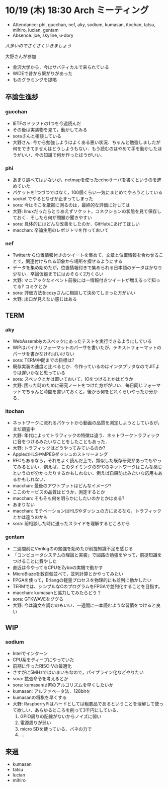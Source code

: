 # 10/19 (木) 18:30 Arch ミーティング

* Attendance: phi, gucchan, nef, aky, sodium, kumasan, itochan, tatsu, mihiro, lucian, gentam
* Absence: joe, skyline, u-dory

*人多いのでさくさくいきましょう*

大野さんが参加

* 金沢大学から．今はサバティカルで来られている
* WIDEで昔から繋がりがあった
* ものグラミングを提唱

## 卒論生進捗

### gucchan

* IETFのドラフトの1つを今週読んだ
* その後は実装物を見て，動かしてみる
* soraさんと相談している
* 大野さん: 今から勉強しようはよくある悪い状況．ちゃんと勉強しましたが何をできてませんはどうしようもない．もう読むのはやめて手を動かしたほうがいい．今の知識で何か作ったほうがいい．

### phi

* あまり調べてはいないが，netmapを使ったechoサーバを書くというのを進めていた
* パケットを1つづつではなく，100個くらい一気にまとめてやろうとしている
* socket でやるとなぜか止まってしまった
* sora: 今はそこを厳密に測るのは，最終的な評価に対しては
* 大野: linuxだったらとりあえずソケット，コネクションの状態を見て保存しておく．そしたら何が問題か聞きやすい
* sora: 具体的にはどんな改善をしたのか．GitHubにあげてほしい
* macchan: 卒論生用のレポジトリを作っておいて

### nef

* Twitterから位置情報付きのツイートを集めて，文章と位置情報を合わせることで，関連付けられる印象から場所を探せるようにする
* データを集め始めたが，位置情報付きで集められる日本語のデータはかなり少ない．卒論仮綴までにはおそらく2万くらい
* 大野: マニアックなイベント前後には一情報付きツイートが増えるって知ってる? コミケとか
* sora: 評価方法をcozyさんに相談して決めてしまった方がいい
* 大野: 出口が見えない感じはある

## TERM

### aky

* WebAssemblyのスペックにあったテストを実行できるようにしている
* WIPはバイナリフォーマットのパーサを書いたが，テキストフォーマットのパーサを書かなければいけない
* sora: TERM中間までの目標は?
* 既存実装の速度と比べるとか．今作っているのはインタプリタなのでJITよりは遅いかなと思っている
* sora: スペックとかは置いておいて，IOをつけるとかはどうか
* 大野: 困った時のために研究ノートをつけた方ががいい．毎日同じフォーマットでちゃんと時間を書いておくと，後から何をどれくらいやったか分かる．

### itochan

* ネットワークに流れるパケットから動画の品質を測定しようとしているが，まだ調査中
* 大野: 年代によってトラフィックの特徴は違う．ネットワークトラフィックに音をつけるみたいなことをしたこともあった．
* 大野: トラフィックはどうやってみているのか?
* AppleのHLSやMPEGダッシュのストリーミング
* RFCもあるなら，それをよく読んだ上で，類似した既存研究があってもやってみるといい．例えば，このタイミングのSFCのネットワークはこんな感じというのが分かったりするかもしれない．例えば自殺防止みたいな応用もあるかもしれない．
* macchan: 最後のアウトプットはどんなイメージ?
* ここのサービスの品質はどうか，測定するとか
* macchan: そもそも何を明らかにしたいのかとかはある?
* あまりない
* macchan: モチベーションはHLSやダッシュの方にあるなら，トラフィックとかは違うのかも
* sora: 前相談した時に送ったスライドを理解するところから

### gentam

* 二週間前にVerilogのの勉強を始めたが前提知識不足を感じる
* 「コンピュータシステムの理論と実装」で回路の勉強をやって，前提知識をつけることに費やした
* 直近は今やってるCPUをZyboの実機で動かす
* MicroBlazeを数百個並べて，並列計算とかやってみたい
* FPGAを使って，Erlangの軽量プロセスを物理的にも並列に動かしたい
* TERMでは、シンプルなCのプログラムをFPGAで並列化することを目指す。
* macchan: kumasanと協力してみたらどう？
* sora: GTKWAVEをググる
* 大野: 今は論文を読むのもいい．一週間に一本読むような習慣をつけると良い

## WIP

### sodium

* Intelでインターン
* CPU系をディープにやっていた
* 前期に作ったRISC-Vの最適化
* さすがに5MHzではいまいちなので，パイプライン化などやりたい
* sora: 拡張命令を考えるとか
* sora: kumasanは何のアルゴリズムを早くしたいか
* kumasan: アルファベータ法．128bitを
* kumasanの将棋を早くする
* 大野: RaspberryPiはハードとしては粗悪品であるということを理解して使って欲しい．あらゆるところを削って3千円にしている．
	1. GPIO周りの配線がないからノイズに弱い
	2. 電源周りが弱い
	3. micro SDを使っている．バネの力で
	4. ... 

## 来週

* kumasan
* tatsu
* lucian
* mihiro
